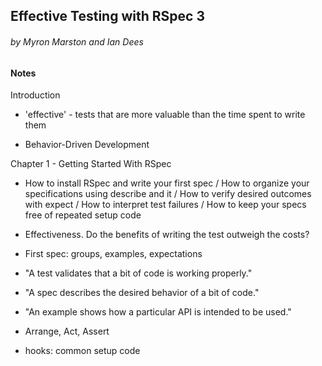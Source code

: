 ## Effective Testing with RSpec 3
###### by Myron Marston and Ian Dees

#### Notes

Introduction

* 'effective' - tests that are more valuable than the time spent to write them

* Behavior-Driven Development

Chapter 1 - Getting Started With RSpec

* How to install RSpec and write your first spec / How to organize your specifications using describe and it / How to verify desired outcomes with expect / How to interpret test failures / How to keep your specs free of repeated setup code

* Effectiveness. Do the benefits of writing the test outweigh the costs?

* First spec: groups, examples, expectations

* "A test validates that a bit of code is working properly."

* "A spec describes the desired behavior of a bit of code."

* "An example shows how a particular API is intended to be used."

* Arrange, Act, Assert

* hooks: common setup code
